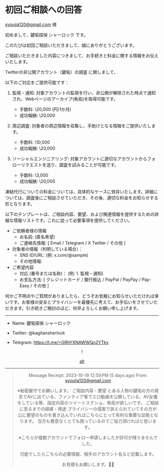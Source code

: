 # 初回ご相談への回答

syoujia120@gmail.com 様


初めまして、鍵垢探偵 シャーロック です。

このたびは初回ご相談いただきまして、誠にありがとうございます。


ご相談いただきました内容につきまして、お手続きと料金に関する情報をお伝えいたします。

Twitterの非公開アカウント（鍵垢）の調査 に関しまして、


以下のご対応をご提供可能です：

1. 監視・通知: 対象アカウントの監視を行い、非公開が解除された時点で通知され、Webページのアーカイブ(魚拓)を取得可能です。
    - 手数料: \20,000 (円/1か月)
    - 成功報酬: \20,000

1. 周辺調査: 対象者の周辺情報を収集し、手助けとなる情報をご提供いたします。
    - 手数料: \10,000
    - 成功報酬: \20,000

1. ソーシャルエンジニアリング: 対象アカウントに適切なアカウントからフォローリクエストを送り、調査を試みることが可能です。
    - 手数料: \3,000
    - 成功報酬: \20,000


凍結代行についての料金については、具体的なケースに依存いたします。詳細については、調査後にご相談させていただき、その後、適切な料金をお知らせする形となります。

以下のテンプレートは、ご相談内容、要望、および関連情報を提供するための詳細な情報リストです。これに従って必要事項を提供してください。
- ご依頼者様の情報
  - お名前: (匿名希望)　
  - ご連絡先情報: [ Email / Telegram / X Twitter / その他 ]
- 対象者の情報（判明している場合）： 
  - SNS ID/URL: (例: x.com/@sample)
  - その他情報: 
- ご希望内容
  - 対応 (番号または名称)： (例: 1. 監視・通知)
  - お支払方法: [ クレジットカード / 銀行振込 / PayPal / PayPay / Pay-Easy / その他 ]

何かご不明点やご質問がありましたら、どうぞお気軽にお知らせいただければ幸いです。お客様の安全とプライバシーを最優先に考えて、お手伝いをさせていただきます。引き続きご検討のほど、何卒よろしくお願い申し上げます。

---

* Name: 鍵垢探偵 シャーロック

* Twitter: @kagitansherlock
* Telegram: https://t.me/+GRhYXNAWWQo2YTkx

<div align='center'>

!<div class='qr'>

[alt](static/images/flaticons/detective-1.80x.png)
</div>

---

> Message Receipt: 2023-10-19 12:59 PM (5 days ago)
> From: syoujia120@gmail.com
>
> ※秘密厳守でお願いします。
> ご相談内容・要望 
> とある人物の鍵垢の方の発言でAVに出ている、ファンティア等でエロ動画を公開している、AV女優をしている等、指定内容のツイートスクショ、魚拓が欲しいです。
> ご相談に至るまでの経緯・用途
> プライバシーの侵害で訴えられていてその方が公に要望のものを書き込んでいればこちらにとって有利な重要な証拠となります。
> 当方も悪意なくとても困っているのでご協力頂ければと思います。
> 
> ※こちらが複数アカウントでフォロー申請しましたが許可が降りませんでした。
> 
> 可能でしたらこちらの必要情報、相手のアカウント名など記載します。
> 
> お見積もお願いします。🙇‍♀